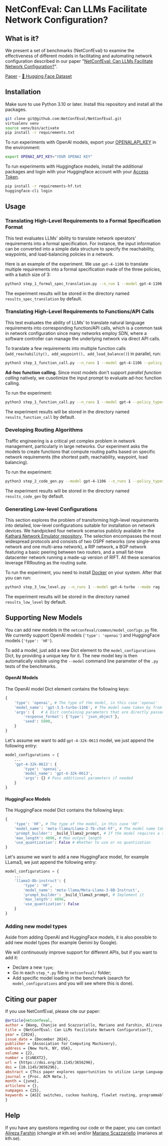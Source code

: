 # NetConfEval: Can LLMs Facilitate Network Configuration?

## What is it?

We present a set of benchmarks (NetConfEval) to examine the effectiveness of different models in facilitating and automating network configuration described in our paper "[NetConfEval: Can LLMs Facilitate Network Configuration?](https://doi.org/10.1145/3656296)".

[Paper](https://doi.org/10.1145/3656296) - [🤗 Hugging Face Dataset](https://huggingface.co/datasets/NetConfEval/NetConfEval)

## Installation
Make sure to use Python 3.10 or later. Install this repository and install all the packages.
``` bash
git clone git@github.com:NetConfEval/NetConfEval.git
virtualenv venv 
source venv/bin/activate
pip install -r requirements.txt
```

To run experiments with OpenAI models, export your [OPENAI_API_KEY](https://platform.openai.com/api-keys) in the environment:
```bash
export OPENAI_API_KEY="YOUR OPENAI KEY"
```

To run experiments with Huggingface models, install the additional packages and login with your Huggingface account with your [Access Token](https://huggingface.co/settings/tokens).
```bash
pip install -r requirements-hf.txt
huggingface-cli login
```

## Usage

### Translating High-Level Requirements to a Formal Specification Format
This test evaluates LLMs' ability to translate network operators' requirements into a formal specification. For instance, the input information can be converted into a simple data structure to specify the reachability, waypoints, and load-balancing policies in a network.

Here is an example of the experiment. We use `gpt-4-1106` to translate multiple requirements into a formal specification made of the three policies, with a batch size of 3:
```bash
python3 step_1_formal_spec_translation.py --n_run 1 --model gpt-4-1106 --policy_types reachability waypoint loadbalancing --batch_size 3
```

The experiment results will be stored in the directory named `results_spec_translation` by default.

### Translating High-Level Requirements to Functions/API Calls
This test evaluates the ability of LLMs' to translate natural language requirements into corresponding function/API calls, which is a common task in network configuration since many networks employ SDN, where a software controller can manage the underlying network via direct API calls.

To translate a few requirements into multiple function calls (```add_reachability(), add_waypoint(), add_load_balance()```) in parallel, run:

```bash
python3 step_1_function_call.py --n_runs 1 --model gpt-4-1106 --policy_types reachability waypoint loadbalancing --batch_size 3
```

**Ad-hoc function calling.** Since most models don't support *parallel function calling* natively, we cusotimize the input prompt to evaluate ad-hoc function calling. 

To run the experiment:

```bash
python3 step_1_function_call.py --n_runs 1 --model gpt-4 --policy_types reachability waypoint loadbalancing --batch_size 3 --adhoc
```

The experiment results will be stored in the directory named `results_function_call` by default.

### Developing Routing Algorithms
Traffic engineering is a critical yet complex problem in network management, particularly in large networks. Our experiment asks the models to create functions that compute routing paths based on specific network requirements (the shortest path, reachability, waypoint, load balancing). 

To run the experiment:

```bash
python3 step_2_code_gen.py --model gpt-4-1106 --n_runs 1 --policy_types shortest_path reachability waypoint loadbalancing --n_retries 10
```

The experiment results will be stored in the directory named `results_code_gen` by default.

### Generating Low-level Configurations
This section explores the problem of transforming high-level requirements into detailed, low-level configurations suitable for installation on network devices. We handpicked four network scenarios publicly available in the [Kathará Network Emulator repository](https://github.com/KatharaFramework/Kathara-Labs). The selection encompasses the most widespread protocols and consists of two OSPF networks (one single-area network and one multi-area network), a RIP network, a BGP network featuring a basic peering between two routers, and a small fat-tree datacenter network running a made-up version of RIFT. All these scenarios leverage FRRouting as the routing suite. 

To run the experiment, you need to install [Docker](https://docs.docker.com/engine/install/) on your system. After that you can run:

```bash
python3 step_3_low_level.py --n_runs 1 --model gpt-4-turbo --mode rag --rag_chunk_size 9000
```

The experiment results will be stored in the directory named `results_low_level` by default.

## Supporting New Models
You can add new models in the `netconfeval/common/model_configs.py` file.
We currently support OpenAI models (`'type': 'openai'`) and HuggingFace models (`'type': 'HF'`).

To add a model, just add a new Dict element to the `model_configurations` Dict, by providing a unique key for it.
The new model key is then automatically visible using the `--model` command line parameter of the `.py` tests of the benchmarks.

#### OpenAI Models
The OpenAI model Dict element contains the following keys:
```python
{
    'type': 'openai', # The type of the model, in this case 'openai'
    'model_name': 'gpt-3.5-turbo-1106', # The model name taken by from OpenAI APIs
    'args': {   # A Dict containing parameters that are directly passed from LangChain to the underlying OpenAI object, can be empty
        'response_format': {'type': 'json_object'},
        'seed': 5000,
    }
}
```

Let's assume we want to add `gpt-4-32k-0613` model, we just append the following entry:
```python
model_configurations = {
    ...
    'gpt-4-32k-0613': {
        'type': 'openai',
        'model_name': 'gpt-4-32k-0613',
        'args': {} # Pass additional parameters if needed
    }
}
```

#### HuggingFace Models
The HuggingFace model Dict contains the following keys:
```python
{
    'type': 'HF', # The type of the model, in this case 'HF'
    'model_name': 'meta-llama/Llama-2-7b-chat-hf', # The model name taken from HuggingFace
    'prompt_builder': _build_llama2_prompt, # If the model requires a special prompt builder, you can pass the function reference here
    'max_length': 4096, # Max output length
    'use_quantization': False # Whether to use or no quantization
}
```

Let's assume we want to add a new HuggingFace model, for example LLama3, we just append the following entry:
```python
model_configurations = {
    ...
    'llama3-8b-instruct': {
        'type': 'HF',
        'model_name': 'meta-llama/Meta-Llama-3-8B-Instruct',
        'prompt_builder': _build_llama3_prompt, # Implement it
        'max_length': 4096,
        'use_quantization': False
    }
}
```

### Adding new model types
Aside from adding OpenAI and HuggingFace models, it is also possible to add new model types (for example Gemini by Google).

We will continuously improve support for different APIs, but if you want to add it:
- Declare a new `type`;
- Go in each `step_*.py` file in `netconfeval/` folder;
- Add specific model loading in the benchmark (search for `model_configurations` and you will see where this is done).

## Citing our paper
If you use NetConfEval, please cite our paper:

```bibtex
@article{netconfeval,
author = {Wang, Chanjie and Scazzariello, Mariano and Farshin, Alireza and Ferlin, Simone and Kosti\'{c}, Dejan and Chiesa, Marco},
title = {NetConfEval: Can LLMs Facilitate Network Configuration?},
year = {2024},
issue_date = {December 2024},
publisher = {Association for Computing Machinery},
address = {New York, NY, USA},
volume = {2},
number = {CoNEXT2},
url = {https://doi.org/10.1145/3656296},
doi = {10.1145/3656296},
abstract = {This paper explores opportunities to utilize Large Language Models (LLMs) to make network configuration human-friendly, simplifying the configuration of network devices & development of routing algorithms and minimizing errors. We design a set of benchmarks (NetConfEval) to examine the effectiveness of different models in facilitating and automating network configuration. More specifically, we focus on the scenarios where LLMs translate high-level policies, requirements, and descriptions (i.e., specified in natural language) into low-level network configurations & Python code. NetConfEval considers four tasks that could potentially facilitate network configuration, such as (𝑖) generating high-level requirements into a formal specification format, (𝑖𝑖) generating API/function calls from high-level requirements, (𝑖𝑖𝑖) developing routing algorithms based on high-level descriptions, and (𝑖𝑣) generating low-level configuration for existing and new protocols based on input documentation. Learning from the results of our study, we propose a set of principles to design LLM-based systems to configure networks. Finally, we present two GPT-4-based prototypes to (𝑖) automatically configure P4-enabled devices from a set of high-level requirements and (𝑖𝑖) integrate LLMs into existing network synthesizers.},
journal = {Proc. ACM Netw.},
month = {june},
articleno = {},
numpages = {25},
keywords = {ASIC switches, cuckoo hashing, flowlet routing, programmable switches, stateful NFs}
}
```

## Help
If you have any questions regarding our code or the paper, you can contact [Alireza Farshin](https://www.kth.se/profile/changjie) (changjie at kth.se) and/or [Mariano Scazzariello](https://www.kth.se/profile/marianos) (marianos at kth.se).
